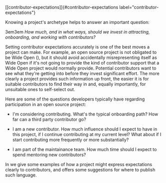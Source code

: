 [\[contributor-expectations\]]{#contributor-expectations
label="contributor-expectations"}

Knowing a project's archetype helps to answer an important question:

3em3em *How much, and in what ways, should we invest in attracting,
onboarding, and working with contributors?*

Setting contributor expectations accurately is one of the best moves a
project can make. For example, an open source project is not obligated
to be Wide Open (), but it should avoid accidentally misrepresenting
itself as Wide Open if it's not going to provide the kind of contributor
support that a Wide Open project would normally provide. Potential
contributors want to see what they're getting into before they invest
significant effort. The more clearly a project provides such information
up front, the easier it is for suitable contributors to find their way
in and, equally importantly, for unsuitable ones to self-select out.

Here are some of the questions developers typically have regarding
participation in an open source project:

-   I'm considering contributing. What's the typical onboarding path?
    How far can a third party contributor go?

-   I am a new contributor. How much influence should I expect to have
    in this project, if I continue contributing at my current level?
    What about if I start contributing more frequently or more
    substantially?

-   I am part of the maintainance team. How much time should I expect to
    spend mentoring new contributors?

In we give some examples of how a project might express expectations
clearly to contributors, and offers some suggestions for where to
publish such language.
